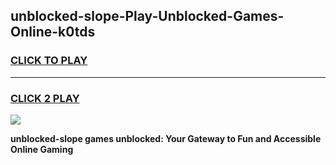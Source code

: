 
## unblocked-slope-Play-Unblocked-Games-Online-k0tds
<h3>
<a href="https://premium76.site?title=unblocked-slope&ref=25A">CLICK TO PLAY</a></h3>
<hr>

<h3>
<a href="https://premium76.site?title=unblocked-slope&ref=25A">CLICK 2 PLAY</a>
  
</h3>

<a href="https://premium76.site?title=unblocked-slope&ref=25A"><img src="https://clearcache.store/games.png"></a>


**unblocked-slope games unblocked: Your Gateway to Fun and Accessible Online Gaming**
